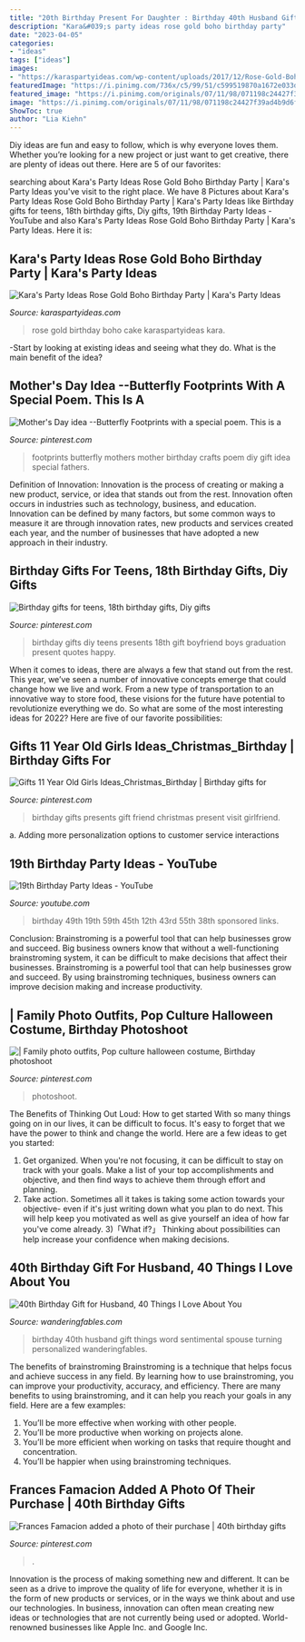 ```yaml
---
title: "20th Birthday Present For Daughter : Birthday 40th Husband Gift Things Word Sentimental Spouse Turning Personalized Wanderingfables"
description: "Kara&#039;s party ideas rose gold boho birthday party"
date: "2023-04-05"
categories:
- "ideas"
tags: ["ideas"]
images:
- "https://karaspartyideas.com/wp-content/uploads/2017/12/Rose-Gold-Boho-Birthday-Party-via-Karas-Party-Ideas-KarasPartyIdeas.com2_.jpg"
featuredImage: "https://i.pinimg.com/736x/c5/99/51/c599519870a1672e033d703766f45950.jpg"
featured_image: "https://i.pinimg.com/originals/07/11/98/071198c24427f39ad4b9d6fe7bdf52bb.jpg"
image: "https://i.pinimg.com/originals/07/11/98/071198c24427f39ad4b9d6fe7bdf52bb.jpg"
ShowToc: true
author: "Lia Kiehn"
---
```



Diy ideas are fun and easy to follow, which is why everyone loves them. Whether you’re looking for a new project or just want to get creative, there are plenty of ideas out there. Here are 5 of our favorites: 

	

		
searching about Kara&#039;s Party Ideas Rose Gold Boho Birthday Party | Kara&#039;s Party Ideas you've visit to the right place. We have 8 Pictures about Kara&#039;s Party Ideas Rose Gold Boho Birthday Party | Kara&#039;s Party Ideas like Birthday gifts for teens, 18th birthday gifts, Diy gifts, 19th Birthday Party Ideas - YouTube and also Kara&#039;s Party Ideas Rose Gold Boho Birthday Party | Kara&#039;s Party Ideas. Here it is:
		
    
## Kara&#039;s Party Ideas Rose Gold Boho Birthday Party | Kara&#039;s Party Ideas

<img loading=lazy src="https://karaspartyideas.com/wp-content/uploads/2017/12/Rose-Gold-Boho-Birthday-Party-via-Karas-Party-Ideas-KarasPartyIdeas.com2_.jpg" onerror="this.onerror=null;this.src='https://tse2.mm.bing.net/th?id=OIP.nOcLwbyHtcUm6HF2X35pcgHaLH&amp;pid=15.1';" alt="Kara&#039;s Party Ideas Rose Gold Boho Birthday Party | Kara&#039;s Party Ideas">

_Source: karaspartyideas.com_

>rose gold birthday boho cake karaspartyideas kara. 

	

-Start by looking at existing ideas and seeing what they do. What is the main benefit of the idea? 

    
## Mother&#039;s Day Idea --Butterfly Footprints With A Special Poem. This Is A

<img loading=lazy src="https://i.pinimg.com/736x/96/63/aa/9663aa761cf942a0e4c8d0ed9d1eb7e6--butterfly-footprints-mothers-day-ideas.jpg" onerror="this.onerror=null;this.src='https://tse2.mm.bing.net/th?id=OIP.8hNw01vS70tY7ADU453inwHaJ3&amp;pid=15.1';" alt="Mother&#039;s Day idea --Butterfly Footprints with a special poem. This is a">

_Source: pinterest.com_

>footprints butterfly mothers mother birthday crafts poem diy gift idea special fathers. 

	

Definition of Innovation:
Innovation is the process of creating or making a new product, service, or idea that stands out from the rest. Innovation often occurs in industries such as technology, business, and education. Innovation can be defined by many factors, but some common ways to measure it are through innovation rates, new products and services created each year, and the number of businesses that have adopted a new approach in their industry.

    
## Birthday Gifts For Teens, 18th Birthday Gifts, Diy Gifts

<img loading=lazy src="https://i.pinimg.com/originals/07/11/98/071198c24427f39ad4b9d6fe7bdf52bb.jpg" onerror="this.onerror=null;this.src='https://tse3.mm.bing.net/th?id=OIP.SEMMeaaL8sUVodXZWBlG3AHaJ4&amp;pid=15.1';" alt="Birthday gifts for teens, 18th birthday gifts, Diy gifts">

_Source: pinterest.com_

>birthday gifts diy teens presents 18th gift boyfriend boys graduation present quotes happy. 

	

When it comes to ideas, there are always a few that stand out from the rest. This year, we’ve seen a number of innovative concepts emerge that could change how we live and work. From a new type of transportation to an innovative way to store food, these visions for the future have potential to revolutionize everything we do. So what are some of the most interesting ideas for 2022? Here are five of our favorite possibilities:

    
## Gifts 11 Year Old Girls Ideas_Christmas_Birthday | Birthday Gifts For

<img loading=lazy src="https://i.pinimg.com/736x/02/32/35/023235d0135f8e3b03137254dcecfc02.jpg" onerror="this.onerror=null;this.src='https://tse4.mm.bing.net/th?id=OIP.GbK2MgcDNp4vlTxCkkE9DwHaPG&amp;pid=15.1';" alt="Gifts 11 Year Old Girls Ideas_Christmas_Birthday | Birthday gifts for">

_Source: pinterest.com_

>birthday gifts presents gift friend christmas present visit girlfriend. 

	

a. Adding more personalization options to customer service interactions 

    
## 19th Birthday Party Ideas - YouTube

<img loading=lazy src="https://i.ytimg.com/vi/WNzNuPVBf-g/hqdefault.jpg" onerror="this.onerror=null;this.src='https://tse1.mm.bing.net/th?id=OIP.iyJDGiHOTh0JumJzk68T-QHaFj&amp;pid=15.1';" alt="19th Birthday Party Ideas - YouTube">

_Source: youtube.com_

>birthday 49th 19th 59th 45th 12th 43rd 55th 38th sponsored links. 

	

Conclusion: Brainstroming is a powerful tool that can help businesses grow and succeed.
Big business owners know that without a well-functioning brainstroming system, it can be difficult to make decisions that affect their businesses. Brainstroming is a powerful tool that can help businesses grow and succeed. By using brainstroming techniques, business owners can improve decision making and increase productivity.

    
## | Family Photo Outfits, Pop Culture Halloween Costume, Birthday Photoshoot

<img loading=lazy src="https://i.pinimg.com/originals/74/ae/92/74ae920e1f893f28d3deb22c0b083061.jpg" onerror="this.onerror=null;this.src='https://tse4.mm.bing.net/th?id=OIP.YyvZVCC51di51P2MciG-qAHaLG&amp;pid=15.1';" alt="| Family photo outfits, Pop culture halloween costume, Birthday photoshoot">

_Source: pinterest.com_

>photoshoot. 

	

The Benefits of Thinking Out Loud: How to get started
With so many things going on in our lives, it can be difficult to focus. It's easy to forget that we have the power to think and change the world. Here are a few ideas to get you started: 
1) Get organized. When you're not focusing, it can be difficult to stay on track with your goals. Make a list of your top accomplishments and objective, and then find ways to achieve them through effort and planning. 
2) Take action. Sometimes all it takes is taking some action towards your objective- even if it's just writing down what you plan to do next. This will help keep you motivated as well as give yourself an idea of how far you've come already. 
3)「What if?」 Thinking about possibilities can help increase your confidence when making decisions.

    
## 40th Birthday Gift For Husband, 40 Things I Love About You

<img loading=lazy src="https://i.etsystatic.com/7344656/r/il/ab0fd9/2201363740/il_fullxfull.2201363740_nbvu.jpg" onerror="this.onerror=null;this.src='https://tse2.mm.bing.net/th?id=OIP.vqCc91rwDfcV0LtO8-U7DwHaJQ&amp;pid=15.1';" alt="40th Birthday Gift for Husband, 40 Things I Love About You">

_Source: wanderingfables.com_

>birthday 40th husband gift things word sentimental spouse turning personalized wanderingfables. 

	

The benefits of brainstroming
Brainstroming is a technique that helps focus and achieve success in any field. By learning how to use brainstroming, you can improve your productivity, accuracy, and efficiency. There are many benefits to using brainstroming, and it can help you reach your goals in any field. Here are a few examples:
1. You’ll be more effective when working with other people.
2. You’ll be more productive when working on projects alone.
3. You’ll be more efficient when working on tasks that require thought and concentration.
4. You’ll be happier when using brainstroming techniques.

    
## Frances Famacion Added A Photo Of Their Purchase | 40th Birthday Gifts

<img loading=lazy src="https://i.pinimg.com/736x/c5/99/51/c599519870a1672e033d703766f45950.jpg" onerror="this.onerror=null;this.src='https://tse1.mm.bing.net/th?id=OIP.UPBfHz96hDWTiEbQd82lJgHaHa&amp;pid=15.1';" alt="Frances Famacion added a photo of their purchase | 40th birthday gifts">

_Source: pinterest.com_

>. 

	

Innovation is the process of making something new and different. It can be seen as a drive to improve the quality of life for everyone, whether it is in the form of new products or services, or in the ways we think about and use our technologies. In business, innovation can often mean creating new ideas or technologies that are not currently being used or adopted. World-renowned businesses like Apple Inc. and Google Inc.


